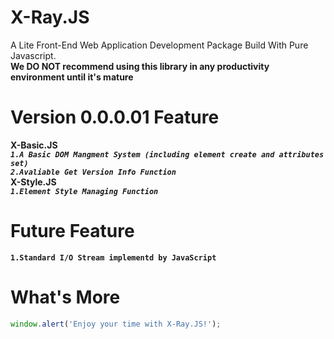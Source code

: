 # X-Ray.JS
A Lite Front-End Web Application Development Package Build With Pure Javascript.  
**We DO NOT recommend using this library in any productivity environment until it's mature**  
# Version 0.0.0.01 Feature  
**X-Basic.JS**  
***`1.A Basic DOM Mangment System (including element create and attributes set)`***  
***`2.Avaliable Get Version Info Function`***  
**X-Style.JS**  
***`1.Element Style Managing Function`***  
# Future Feature
**`1.Standard I/O Stream implementd by JavaScript`**  
# What's More
```javascript
window.alert('Enjoy your time with X-Ray.JS!');
```
